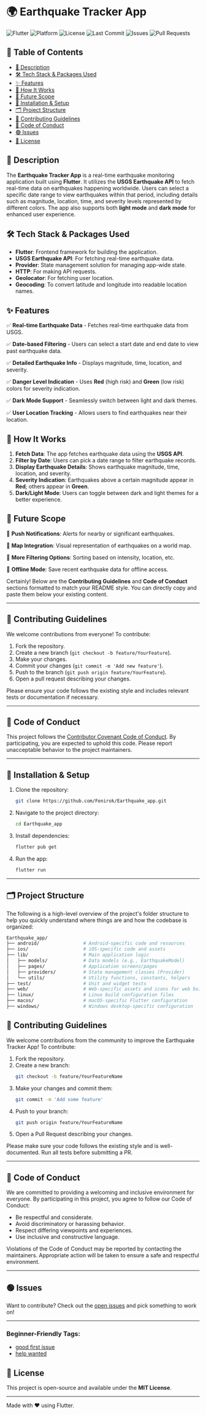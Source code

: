 # 🌍 Earthquake Tracker App

![Flutter](https://img.shields.io/badge/Flutter-v3.x-blue?logo=flutter)
![Platform](https://img.shields.io/badge/Platform-Android%20%7C%20iOS-blue?logo=google)
![License](https://img.shields.io/github/license/Fenirok/Earthquake_app)
![Last Commit](https://img.shields.io/github/last-commit/Fenirok/Earthquake_app)
![Issues](https://img.shields.io/github/issues/Fenirok/Earthquake_app)
![Pull Requests](https://img.shields.io/github/issues-pr/Fenirok/Earthquake_app)

## 📑 Table of Contents

- [📖 Description](#📖-description)
- [🛠️ Tech Stack & Packages Used](#🛠️-tech-stack--packages-used)
- [✨ Features](#✨-features)
- [🚀 How It Works](#🚀-how-it-works)
- [🔮 Future Scope](#🔮-future-scope)
- [📂 Installation & Setup](#📂-installation--setup)
- [🗂️ Project Structure](#🗂️-project-structure)
- [🤝 Contributing Guidelines](#🤝-contributing-guidelines)
- [📏 Code of Conduct](#📏-code-of-conduct)
- [🟢 Issues](#🟢-issues)
- [📜 License](#📜-license)

## 📖 Description

The **Earthquake Tracker App** is a real-time earthquake monitoring application built using **Flutter**. It utilizes the **USGS Earthquake API** to fetch real-time data on earthquakes happening worldwide. Users can select a specific date range to view earthquakes within that period, including details such as magnitude, location, time, and severity levels represented by different colors. The app also supports both **light mode** and **dark mode** for enhanced user experience.

## 🛠️ Tech Stack & Packages Used

- **Flutter**: Frontend framework for building the application.
- **USGS Earthquake API**: For fetching real-time earthquake data.
- **Provider**: State management solution for managing app-wide state.
- **HTTP**: For making API requests.
- **Geolocator**: For fetching user location.
- **Geocoding**: To convert latitude and longitude into readable location names.

## ✨ Features

✅ **Real-time Earthquake Data** - Fetches real-time earthquake data from USGS.

✅ **Date-based Filtering** - Users can select a start date and end date to view past earthquake data.

✅ **Detailed Earthquake Info** - Displays magnitude, time, location, and severity.

✅ **Danger Level Indication** - Uses **Red** (high risk) and **Green** (low risk) colors for severity indication.

✅ **Dark Mode Support** - Seamlessly switch between light and dark themes.

✅ **User Location Tracking** - Allows users to find earthquakes near their location.

## 🚀 How It Works

1. **Fetch Data**: The app fetches earthquake data using the **USGS API**.
2. **Filter by Date**: Users can pick a date range to filter earthquake records.
3. **Display Earthquake Details**: Shows earthquake magnitude, time, location, and severity.
4. **Severity Indication**: Earthquakes above a certain magnitude appear in **Red**; others appear in **Green**.
5. **Dark/Light Mode**: Users can toggle between dark and light themes for a better experience.

## 🔮 Future Scope

🔹 **Push Notifications**: Alerts for nearby or significant earthquakes.

🔹 **Map Integration**: Visual representation of earthquakes on a world map.

🔹 **More Filtering Options**: Sorting based on intensity, location, etc.

🔹 **Offline Mode**: Save recent earthquake data for offline access.

Certainly! Below are the **Contributing Guidelines** and **Code of Conduct** sections formatted to match your README style. You can directly copy and paste them below your existing content.

---

## 🤝 Contributing Guidelines

We welcome contributions from everyone! To contribute:

1. Fork the repository.
2. Create a new branch (`git checkout -b feature/YourFeature`).
3. Make your changes.
4. Commit your changes (`git commit -m 'Add new feature'`).
5. Push to the branch (`git push origin feature/YourFeature`).
6. Open a pull request describing your changes.

Please ensure your code follows the existing style and includes relevant tests or documentation if necessary.

---

## 🧾 Code of Conduct

This project follows the [Contributor Covenant Code of Conduct](https://www.contributor-covenant.org/version/2/1/code_of_conduct/).
By participating, you are expected to uphold this code. Please report unacceptable behavior to the project maintainers.

---

## 📂 Installation & Setup

1. Clone the repository:

   ```sh
   git clone https://github.com/Fenirok/Earthquake_app.git
   ```

2. Navigate to the project directory:

   ```sh
   cd Earthquake_app
   ```

3. Install dependencies:

   ```sh
   flutter pub get
   ```

4. Run the app:
   ```sh
   flutter run
   ```

---

## 🗂️ Project Structure

The following is a high-level overview of the project's folder structure to help you quickly understand where things are and how the codebase is organized:

```sh
Earthquake_app/
├── android/                # Android-specific code and resources
├── ios/                    # iOS-specific code and assets
├── lib/                    # Main application logic
│   ├── models/             # Data models (e.g., EarthquakeModel)
│   ├── pages/              # Application screens/pages
│   ├── providers/          # State management classes (Provider)
│   └── utils/              # Utility functions, constants, helpers
├── test/                   # Unit and widget tests
├── web/                    # Web-specific assets and icons for web builds
├── linux/                  # Linux build configuration files
├── macos/                  # macOS-specific Flutter configuration
├── windows/                # Windows desktop-specific configuration

```

## 🤝 Contributing Guidelines

We welcome contributions from the community to improve the Earthquake Tracker App! To contribute:

1. Fork the repository.
2. Create a new branch:
   ```sh
   git checkout -b feature/YourFeatureName
   ```
3. Make your changes and commit them:
   ```sh
   git commit -m 'Add some feature'
   ```
4. Push to your branch:
   ```sh
   git push origin feature/YourFeatureName
   ```
5. Open a Pull Request describing your changes.

Please make sure your code follows the existing style and is well-documented. Run all tests before submitting a PR.

---

## 📏 Code of Conduct

We are committed to providing a welcoming and inclusive environment for everyone. By participating in this project, you agree to follow our Code of Conduct:

- Be respectful and considerate.
- Avoid discriminatory or harassing behavior.
- Respect differing viewpoints and experiences.
- Use inclusive and constructive language.

Violations of the Code of Conduct may be reported by contacting the maintainers. Appropriate action will be taken to ensure a safe and respectful environment.

---

## 🟢 Issues

Want to contribute? Check out the [open issues](https://github.com/Fenirok/Earthquake_app/issues) and pick something to work on!

---

### Beginner-Friendly Tags:

- [good first issue](https://github.com/Fenirok/Earthquake_app/issues?q=is%3Aissue+is%3Aopen+label%3A"good+first+issue")
- [help wanted](https://github.com/Fenirok/Earthquake_app/issues?q=is%3Aissue+is%3Aopen+label%3A"help+wanted")

## 📜 License

This project is open-source and available under the **MIT License**.

---

Made with ❤️ using Flutter.
